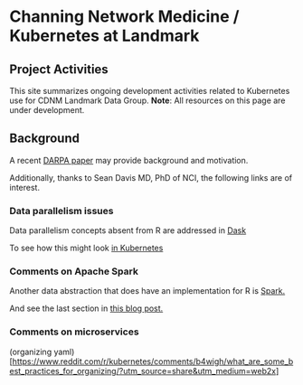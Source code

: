 # Channing Network Medicine / Kubernetes at Landmark 

## Project Activities

This site summarizes ongoing development activities
related to Kubernetes use for CDNM Landmark Data Group. **Note**: All resources on this page are under
development.

## Background

A recent [DARPA paper](https://arxiv.org/pdf/1808.03753.pdf) may provide background and motivation.

Additionally, thanks to Sean Davis MD, PhD of NCI, the following links are of interest.

### Data parallelism issues

Data parallelism concepts absent from R are addressed in [Dask](https://towardsdatascience.com/why-every-data-scientist-should-use-dask-81b2b850e15b)

To see how this might look [in Kubernetes](http://kubernetes.dask.org/en/latest/)

### Comments on Apache Spark

Another data abstraction that does have an implementation for R is [Spark.](https://spark.rstudio.com/)

And see the last section in [this blog post.](https://blog.rstudio.com/2018/10/01/sparklyr-0-9/)

### Comments on microservices

(organizing yaml)[https://www.reddit.com/r/kubernetes/comments/b4wigh/what_are_some_best_practices_for_organizing/?utm_source=share&utm_medium=web2x]


